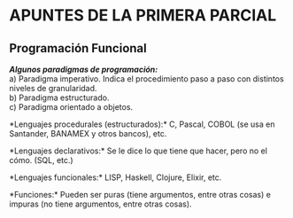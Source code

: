 # APUNTES DE LA PRIMERA PARCIAL
## Programación Funcional
***Algunos paradigmas de programación:***     
a) Paradigma imperativo. Indica el procedimiento paso a paso con distintos niveles de granularidad.  
b) Paradigma estructurado.  
c) Paradigma orientado a objetos.  
<p>*Lenguajes procedurales (estructurados):* C, Pascal, COBOL (se usa en Santander, BANAMEX y otros bancos), etc.</p>    
<p>*Lenguajes declarativos:* Se le dice lo que tiene que hacer, pero no el cómo. (SQL, etc.)</p>    
<p>*Lenguajes funcionales:* LISP, Haskell, Clojure, Elixir, etc.</p>  
<p>*Funciones:* Pueden ser puras (tiene argumentos, entre otras cosas) e impuras (no tiene argumentos, entre otras cosas).</p>  

